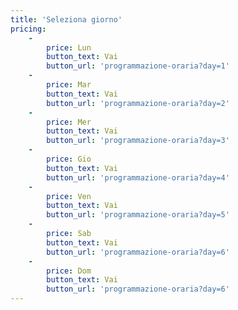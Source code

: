 ```yaml
---
title: 'Seleziona giorno'
pricing:
    -
        price: Lun
        button_text: Vai
        button_url: 'programmazione-oraria?day=1'
    -
        price: Mar
        button_text: Vai
        button_url: 'programmazione-oraria?day=2'
    -
        price: Mer
        button_text: Vai
        button_url: 'programmazione-oraria?day=3'
    -
        price: Gio
        button_text: Vai
        button_url: 'programmazione-oraria?day=4'
    -
        price: Ven
        button_text: Vai
        button_url: 'programmazione-oraria?day=5'
    -
        price: Sab
        button_text: Vai
        button_url: 'programmazione-oraria?day=6'
    -
        price: Dom
        button_text: Vai
        button_url: 'programmazione-oraria?day=6'
---
```


